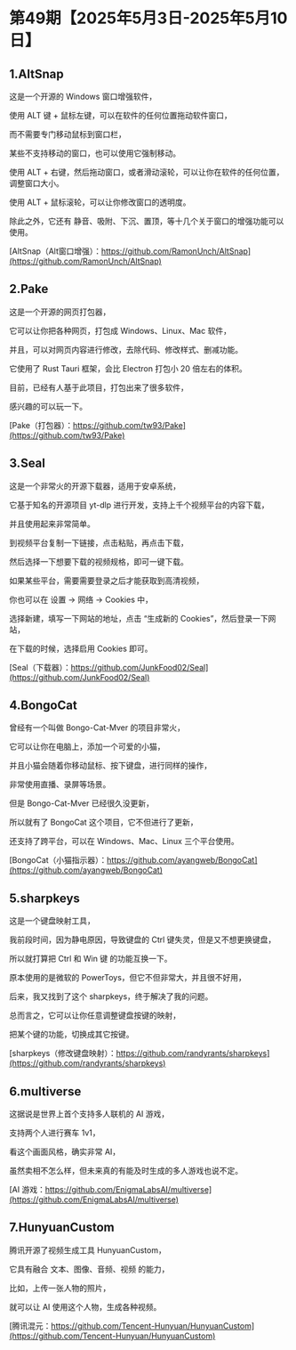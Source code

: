 # 第49期【2025年5月3日-2025年5月10日】

## 1.AltSnap

这是一个开源的 Windows 窗口增强软件，

使用 ALT 键 + 鼠标左键，可以在软件的任何位置拖动软件窗口，

而不需要专门移动鼠标到窗口栏，

某些不支持移动的窗口，也可以使用它强制移动。

使用 ALT + 右键，然后拖动窗口，或者滑动滚轮，可以让你在软件的任何位置，调整窗口大小。

使用 ALT + 鼠标滚轮，可以让你修改窗口的透明度。

除此之外，它还有 静音、吸附、下沉、置顶，等十几个关于窗口的增强功能可以使用。

[AltSnap（Alt窗口增强）：https://github.com/RamonUnch/AltSnap](https://github.com/RamonUnch/AltSnap)

## 2.Pake

这是一个开源的网页打包器，

它可以让你把各种网页，打包成 Windows、Linux、Mac 软件，

并且，可以对网页内容进行修改，去除代码、修改样式、删减功能。

它使用了 Rust Tauri 框架，会比 Electron 打包小 20 倍左右的体积。

目前，已经有人基于此项目，打包出来了很多软件，

感兴趣的可以玩一下。

[Pake（打包器）：https://github.com/tw93/Pake](https://github.com/tw93/Pake)

## 3.Seal

这是一个非常火的开源下载器，适用于安卓系统，

它基于知名的开源项目 yt-dlp 进行开发，支持上千个视频平台的内容下载，

并且使用起来非常简单。

到视频平台复制一下链接，点击粘贴，再点击下载，

然后选择一下想要下载的视频规格，即可一键下载。

如果某些平台，需要需要登录之后才能获取到高清视频，

你也可以在 设置 -> 网络 -> Cookies 中，

选择新建，填写一下网站的地址，点击 “生成新的 Cookies”，然后登录一下网站，

在下载的时候，选择启用 Cookies 即可。

[Seal（下载器）：https://github.com/JunkFood02/Seal](https://github.com/JunkFood02/Seal)

## 4.BongoCat

曾经有一个叫做 Bongo-Cat-Mver 的项目非常火，

它可以让你在电脑上，添加一个可爱的小猫，

并且小猫会随着你移动鼠标、按下键盘，进行同样的操作，

非常使用直播、录屏等场景。

但是 Bongo-Cat-Mver 已经很久没更新，

所以就有了 BongoCat 这个项目，它不但进行了更新，

还支持了跨平台，可以在 Windows、Mac、Linux 三个平台使用。

[BongoCat（小猫指示器）：https://github.com/ayangweb/BongoCat](https://github.com/ayangweb/BongoCat)

## 5.sharpkeys

这是一个键盘映射工具，

我前段时间，因为静电原因，导致键盘的 Ctrl 键失灵，但是又不想更换键盘，

所以就打算把 Ctrl 和 Win 键 的功能互换一下。

原本使用的是微软的 PowerToys，但它不但非常大，并且很不好用，

后来，我又找到了这个 sharpkeys，终于解决了我的问题。

总而言之，它可以让你任意调整键盘按键的映射，

把某个键的功能，切换成其它按键。

[sharpkeys（修改键盘映射）：https://github.com/randyrants/sharpkeys](https://github.com/randyrants/sharpkeys)

## 6.multiverse

这据说是世界上首个支持多人联机的 AI 游戏，

支持两个人进行赛车 1v1，

看这个画面风格，确实非常 AI，

虽然卖相不怎么样，但未来真的有能及时生成的多人游戏也说不定。

[AI 游戏：https://github.com/EnigmaLabsAI/multiverse](https://github.com/EnigmaLabsAI/multiverse)

## 7.HunyuanCustom

腾讯开源了视频生成工具 HunyuanCustom，

它具有融合 文本、图像、音频、视频 的能力，

比如，上传一张人物的照片，

就可以让 AI 使用这个人物，生成各种视频。

[腾讯混元：https://github.com/Tencent-Hunyuan/HunyuanCustom](https://github.com/Tencent-Hunyuan/HunyuanCustom)
